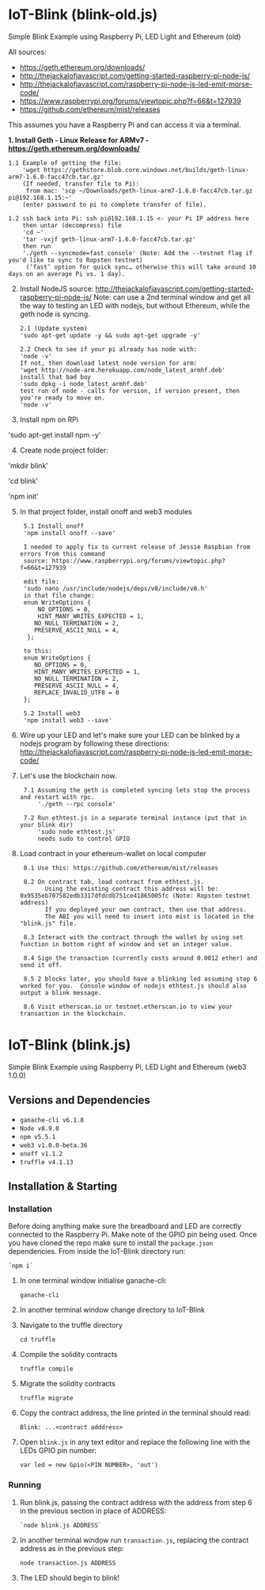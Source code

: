 # IoT-Blink (blink-old.js)
Simple Blink Example using Raspberry Pi, LED Light and Ethereum (old)

All sources:
 - https://geth.ethereum.org/downloads/
 - http://thejackalofjavascript.com/getting-started-raspberry-pi-node-js/
 - http://thejackalofjavascript.com/raspberry-pi-node-js-led-emit-morse-code/
 - https://www.raspberrypi.org/forums/viewtopic.php?f=66&t=127939
 - https://github.com/ethereum/mist/releases

This assumes you have a Raspberry Pi and can access it via a terminal.

**1.  Install Geth - Linux Release for ARMv7 - https://geth.ethereum.org/downloads/**
  
    1.1 Example of getting the file:
        'wget https://gethstore.blob.core.windows.net/builds/geth-linux-arm7-1.6.0-facc47cb.tar.gz'
        (If needed, transfer file to Pi):
         from mac: 'scp ~/Downloads/geth-linux-arm7-1.6.0-facc47cb.tar.gz pi@192.168.1.15:~'
        (enter password to pi to complete transfer of file).

    1.2 ssh back into Pi: ssh pi@192.168.1.15 <- your Pi IP address here 
        then untar (decompress) file
        'cd ~'
        'tar -vxjf geth-linux-arm7-1.6.0-facc47cb.tar.gz'
        then run
        './geth --syncmode=fast console' (Note: Add the --testnet flag if you'd like to sync to Ropsten testnet)
         (‘fast’ option for quick sync… otherwise this will take around 10 days on an average Pi vs. 1 day).
     
2.  Install NodeJS
    source:  http://thejackalofjavascript.com/getting-started-raspberry-pi-node-js/
    Note: can use a 2nd terminal window and get all the way to testing an LED with nodejs, but without Ethereum, while the geth node is     syncing. 

        2.1 (Update system)
        'sudo apt-get update -y && sudo apt-get upgrade -y'

        2.2 Check to see if your pi already has node with:
        'node -v' 
        If not, then download latest node version for arm:
        'wget http://node-arm.herokuapp.com/node_latest_armhf.deb'
        install that bad boy
        'sudo dpkg -i node_latest_armhf.deb'
        test run of node - calls for version, if version present, then you're ready to move on.
        'node -v'


3. Install npm on RPi 
   
  'sudo apt-get install npm -y'

4. Create node project folder:

  'mkdir blink'

  'cd blink'

  'npm init'
    

5. In that project folder, install onoff and web3 modules

        5.1 Install onoff
        'npm install onoff --save'
    
        I needed to apply fix to current release of Jessie Raspbian from errors from this command
        source: https://www.raspberrypi.org/forums/viewtopic.php?f=66&t=127939

        edit file:
        'sudo nano /usr/include/nodejs/deps/v8/include/v8.h'
        in that file change:
        enum WriteOptions {
            NO_OPTIONS = 0,
            HINT_MANY_WRITES_EXPECTED = 1,
           NO_NULL_TERMINATION = 2,
           PRESERVE_ASCII_NULL = 4,
         };

        to this:
        enum WriteOptions {
           NO_OPTIONS = 0,
           HINT_MANY_WRITES_EXPECTED = 1,
           NO_NULL_TERMINATION = 2,
           PRESERVE_ASCII_NULL = 4,
           REPLACE_INVALID_UTF8 = 0
        };
 
        5.2 Install web3
        'npm install web3 --save'
    

6.  Wire up your LED and let's make sure your LED can be blinked by a nodejs program by following these directions:
http://thejackalofjavascript.com/raspberry-pi-node-js-led-emit-morse-code/


7. Let's use the blockchain now. 

        7.1 Assuming the geth is completed syncing lets stop the process and restart with rpc.
            './geth --rpc console'
    
        7.2 Run ethtest.js in a separate terminal instance (put that in your blink dir)
            'sudo node ethtest.js'
            needs sudo to control GPIO
            
    
8. Load contract in your ethereum-wallet on local computer

        8.1 Use this: https://github.com/ethereum/mist/releases  
        
        8.2 On contract tab, load contract from ethtest.js.  
              Using the existing contract this address will be: 0x9535eb707582edb3317dfdcdb751ce41865005fc (Note: Ropsten testnet address)
              If you deployed your own contract, then use that address.
              The ABI you will need to insert into mist is located in the "blink.js" file.
              
        8.3 Interact with the contract through the wallet by using set function in bottom right of window and set an integer value. 
        
        8.4 Sign the transaction (currently costs around 0.0012 ether) and send it off.

        8.5 2 blocks later, you should have a blinking led assuming step 6 worked for you.  Console window of nodejs ethtest.js should also output a blink message. 

        8.6 Visit etherscan.io or testnet.etherscan.io to view your transaction in the blockchain.

# IoT-Blink (blink.js)
Simple Blink Example using Raspberry Pi, LED Light and Ethereum (web3 1.0.0)

## Versions and Dependencies

* `ganache-cli v6.1.8`
* `Node v8.9.0`
* `npm v5.5.1`
* `web3 v1.0.0-beta.36`
* `onoff v1.1.2`
* `truffle v4.1.13`

## Installation & Starting

### Installation
Before doing anything make sure the breadboard and LED are correctly connected to the Raspberry Pi. Make note of the GPIO pin being used.
Once you have cloned the repo make sure to install the `package.json` dependencies. From inside the IoT-Blink directory run:

	`npm i`

1. In one terminal window initialise ganache-cli:

	`ganache-cli`

2. In another terminal window change directory to IoT-Blink
3. Navigate to the truffle directory

	`cd truffle`

4. Compile the solidity contracts

	`truffle compile`

5. Migrate the solidity contracts

	`truffle migrate`

6. Copy the contract address, the line printed in the terminal should read:

	`Blink: ...<contract adddress>`

7. Open `blink.js` in any text editor and replace the following line with the LEDs GPIO pin number:

	`var led = new Gpio(<PIN NUMBER>, 'out')`


### Running
 
1. Run blink.js, passing the contract address with the address from step 6 in the previous section in place of ADDRESS:

       `node blink.js ADDRESS`

2. In another terminal window run `transaction.js`, replacing the contract address as in the previous step:

	`node transaction.js ADDRESS`

3. The LED should begin to blink!